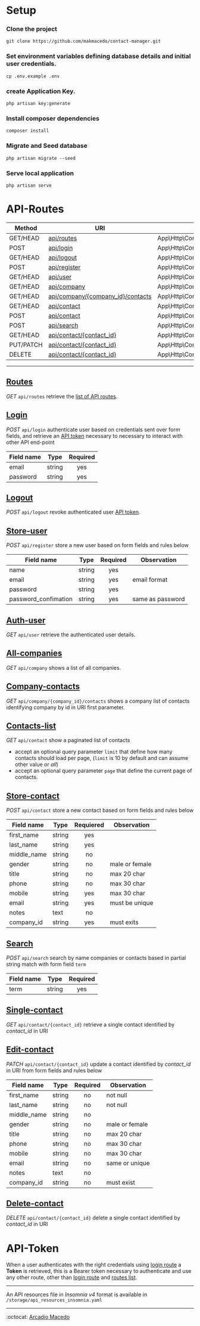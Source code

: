 
# Setup

### Clone the project
```
git clone https://github.com/makmacedo/contact-manager.git
```
### Set environment variables defining database details and initial user credentials.
```
cp .env.example .env
```
### create Application Key.
```
php artisan key:generate
```
### Install composer dependencies
```
composer install
```
### Migrate and Seed database
```
php artisan migrate --seed
```
### Serve local application
```
php artisan serve
```

# API-Routes

| Method    | URI                                                    | Action                                          |
| --------- | ------------------------------------------------------ | ----------------------------------------------- |
| GET/HEAD  | [api/routes](#Routes)                                  | App\Http\Controllers\Controller@routes           |
| POST      | [api/login](#Login)                                    | App\Http\Controllers\AuthController@login       |
| GET/HEAD  | [api/logout](#Logout)                                  | App\Http\Controllers\AuthController@logout      |
| POST      | [api/register](#Store-user)                            | App\Http\Controllers\UserController@store       |
| GET/HEAD  | [api/user](#Auth-user)                                 | App\Http\Controllers\UserController@show        |
| GET/HEAD  | [api/company](#All-companies)                          | App\Http\Controllers\CompanyController@index    |
| GET/HEAD  | [api/company/{company_id}/contacts](#Company-contacts) | App\Http\Controllers\CompanyController@contacts |
| GET/HEAD  | [api/contact](#Contacts-list)                          | App\Http\Controllers\ContactController@index    |
| POST      | [api/contact](#Store_contact)                          | App\Http\Controllers\ContactController@store    |
| POST      | [api/search](#Search)                                  | App\Http\Controllers\ContactController@search   |
| GET/HEAD  | [api/contact/{contact_id}](#Single-contact)            | App\Http\Controllers\ContactController@show     |
| PUT/PATCH | [api/contact/{contact_id}](#Edit-contact)              | App\Http\Controllers\ContactController@update   |
| DELETE    | [api/contact/{contact_id}](#Delete-contact)            | App\Http\Controllers\ContactController@destroy  |

------------------

## [Routes](#Routes)
*GET* `api/routes` retrieve the [list of API routes](#API-Routes).

## [Login](#Login)
*POST* `api/login` authenticate user based on credentials sent over form fields, and retrieve an [API token](#API-Token) necessary to necessary to interact with other API end-point

| Field name  | Type   | Required  |
| ----------- | ------ |:---------:|
| email       | string |    yes    |
| password    | string |    yes    |

## [Logout](#Logout)
*POST* `api/logout` revoke authenticated user [API token](#API-Token).

## [Store-user](#Store-user)
*POST* `api/register` store a new user based on form fields and rules below

| Field name           | Type   | Required  | Observation      |
| -------------------- | ------ |:---------:| ---------------- |
| name                 | string |    yes    |                  |
| email                | string |    yes    | email format     |
| password             | string |    yes    |                  |
| password_confimation | string |    yes    | same as password |

## [Auth-user](#Auth-user)
*GET* `api/user` retrieve the authenticated user details.

## [All-companies](#All-companies)
*GET* `api/company` 
shows a list of all companies.

## [Company-contacts](#Company-contacts)
*GET* `api/company/{company_id}/contacts` 
shows a company list of contacts identifying company by id in URI first parameter.

## [Contacts-list](#Contacts-list)
*GET* `api/contact` 
show a paginated list of contacts
- accept an optional query parameter `limit` that define how many contacts should load per page, (`limit` is 10 by default and can assume other value or *all*)
- accept an optional query parameter `page` that define the current page of contacts. 

## [Store-contact](#Store-contact)
*POST* `api/contact` store a new contact based on form fields and rules below

| Field name  | Type   | Requiered | Observation    |
| ----------- | ------ |:---------:| -------------- |
| first_name  | string |    yes    |                |
| last_name   | string |    yes    |                |
| middle_name | string |    no     |                |
| gender      | string |    no     | male or female |
| title       | string |    no     | max 20 char    |
| phone       | string |    no     | max 30 char    |
| mobile      | string |    yes    | max 30 char    |
| email       | string |    yes    | must be unique |
| notes       | text   |    no     |                |
| company_id  | string |    yes    | must exits     |

## [Search](#Search)

*POST* `api/search` search by name companies or contacts based in partial string match with form field `term` 

| Field name  | Type   | Required  |
| ----------- | ------ |:---------:|
| term        | string |    yes    |

## [Single-contact](#Single-contact)
*GET* `api/contact/{contact_id}` retrieve a single contact identified by *contact_id* in URI

## [Edit-contact](#Edit-contact)
*PATCH* `api/contact/{contact_id}` update a contact identified by *contact_id* in URI from form fields and rules below

| Field name  | Type   | Required  | Observation    |
| ----------- | ------ |:---------:| -------------- |
| first_name  | string |    no     | not null       |
| last_name   | string |    no     | not null       |
| middle_name | string |    no     |                |
| gender      | string |    no     | male or female |
| title       | string |    no     | max 20 char    |
| phone       | string |    no     | max 30 char    |
| mobile      | string |    no     | max 30 char    |
| email       | string |    no     | same or unique |
| notes       | text   |    no     |                |
| company_id  | string |    no     | must exist     |

## [Delete-contact](#Delete-contact)
*DELETE* `api/contact/{contact_id}` delete a single contact identified by *contact_id* in URI

# API-Token

When a user authenticates with the right credentials using [login route](#Login)
a **Token** is retrieved, this is a Bearer token necessary to authenticate and use any other route, other than [login route](#Login) and [routes list](#Routes).

-------------

An API resources file in *Insomnia v4* format is available in `/storage/api_resources_insomnia.yaml`

-------------

:octocat: [Arcadio Macedo](https://github.com/makmacedo)
